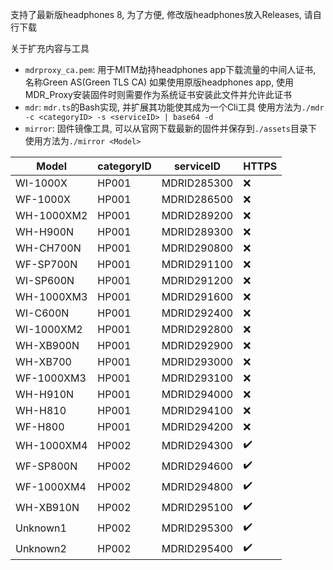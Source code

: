 支持了最新版headphones 8, 为了方便, 修改版headphones放入Releases, 请自行下载

关于扩充内容与工具
+ `mdrproxy_ca.pem`: 用于MITM劫持headphones app下载流量的中间人证书, 名称Green AS(Green TLS CA)
  如果使用原版headphones app, 使用MDR_Proxy安装固件时则需要作为系统证书安装此文件并允许此证书
+ `mdr`: `mdr.ts`的Bash实现, 并扩展其功能使其成为一个Cli工具
  使用方法为`./mdr -c <categoryID> -s <serviceID> | base64 -d`
+ `mirror`: 固件镜像工具, 可以从官网下载最新的固件并保存到`./assets`目录下
  使用方法为`./mirror <Model>`

Model|categoryID|serviceID|HTTPS
-|-|-|-
WI-1000X|HP001|MDRID285300|❌
WF-1000X|HP001|MDRID286500|❌
WH-1000XM2|HP001|MDRID289200|❌
WH-H900N|HP001|MDRID289300|❌
WH-CH700N|HP001|MDRID290800|❌
WF-SP700N|HP001|MDRID291100|❌
WI-SP600N|HP001|MDRID291200|❌
WH-1000XM3|HP001|MDRID291600|❌
WI-C600N|HP001|MDRID292400|❌
WI-1000XM2|HP001|MDRID292800|❌
WH-XB900N|HP001|MDRID292900|❌
WH-XB700|HP001|MDRID293000|❌
WF-1000XM3|HP001|MDRID293100|❌
WH-H910N|HP001|MDRID294000|❌
WH-H810|HP001|MDRID294100|❌
WF-H800|HP001|MDRID294200|❌
WH-1000XM4|HP002|MDRID294300|✔️
WF-SP800N|HP002|MDRID294600|✔️
WF-1000XM4|HP002|MDRID294800|✔️
WH-XB910N|HP002|MDRID295100|✔️
Unknown1|HP002|MDRID295300|✔️
Unknown2|HP002|MDRID295400|✔️
